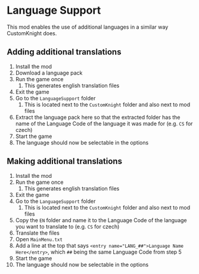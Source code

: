 # Language Support

This mod enables the use of additional languages in a similar way CustomKnight does.

## Adding additional translations

1. Install the mod
2. Download a language pack
3. Run the game once
    1. This generates english translation files
4. Exit the game
5. Go to the `LanguageSupport` folder
    1. This is located next to the `CustomKnight` folder and also next to mod files
6. Extract the language pack here so that the extracted folder has the name of the Language Code of the language it was made for (e.g. `CS` for czech)
7. Start the game
8. The language should now be selectable in the options

## Making additional translations

1. Install the mod
2. Run the game once
    1. This generates english translation files
3. Exit the game
4. Go to the `LanguageSupport` folder
    1. This is located next to the `CustomKnight` folder and also next to mod files
5. Copy the `EN` folder and name it to the Language Code of the language you want to translate to (e.g. `CS` for czech)
6. Translate the files
7. Open `MainMenu.txt`
8. Add a line at the top that says `<entry name="LANG_##">Language Name Here</entry>`, which `##` being the same Language Code from step 5
9. Start the game
10. The language should now be selectable in the options
